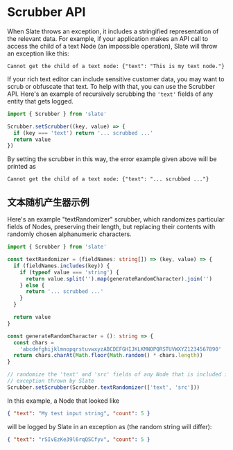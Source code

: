 # Scrubber API

When Slate throws an exception, it includes a stringified representation of the
relevant data. For example, if your application makes an API call to access the
child of a text Node (an impossible operation), Slate will throw an exception
like this:

```
Cannot get the child of a text node: {"text": "This is my text node."}
```

If your rich text editor can include sensitive customer data, you may want to
scrub or obfuscate that text. To help with that, you can use the Scrubber API.
Here's an example of recursively scrubbing the `'text'` fields of any entity
that gets logged.

```typescript
import { Scrubber } from 'slate'

Scrubber.setScrubber((key, value) => {
  if (key === 'text') return '... scrubbed ...'
  return value
})
```

By setting the scrubber in this way, the error example given above will be
printed as

```
Cannot get the child of a text node: {"text": "... scrubbed ..."}
```

## 文本随机产生器示例

Here's an example "textRandomizer" scrubber, which randomizes particular fields
of Nodes, preserving their length, but replacing their contents with randomly
chosen alphanumeric characters.

```typescript
import { Scrubber } from 'slate'

const textRandomizer = (fieldNames: string[]) => (key, value) => {
  if (fieldNames.includes(key)) {
    if (typeof value === 'string') {
      return value.split('').map(generateRandomCharacter).join('')
    } else {
      return '... scrubbed ...'
    }
  }

  return value
}

const generateRandomCharacter = (): string => {
  const chars =
    'abcdefghijklmnopqrstuvwxyzABCDEFGHIJKLKMNOPQRSTUVWXYZ1234567890'
  return chars.charAt(Math.floor(Math.random() * chars.length))
}

// randomize the 'text' and 'src' fields of any Node that is included in an
// exception thrown by Slate
Scrubber.setScrubber(Scrubber.textRandomizer(['text', 'src']))
```

In this example, a Node that looked like

```json
{ "text": "My test input string", "count": 5 }
```

will be logged by Slate in an exception as (the random string will differ):

```json
{ "text": "rSIvEzKe39l6rqQSCfyv", "count": 5 }
```
